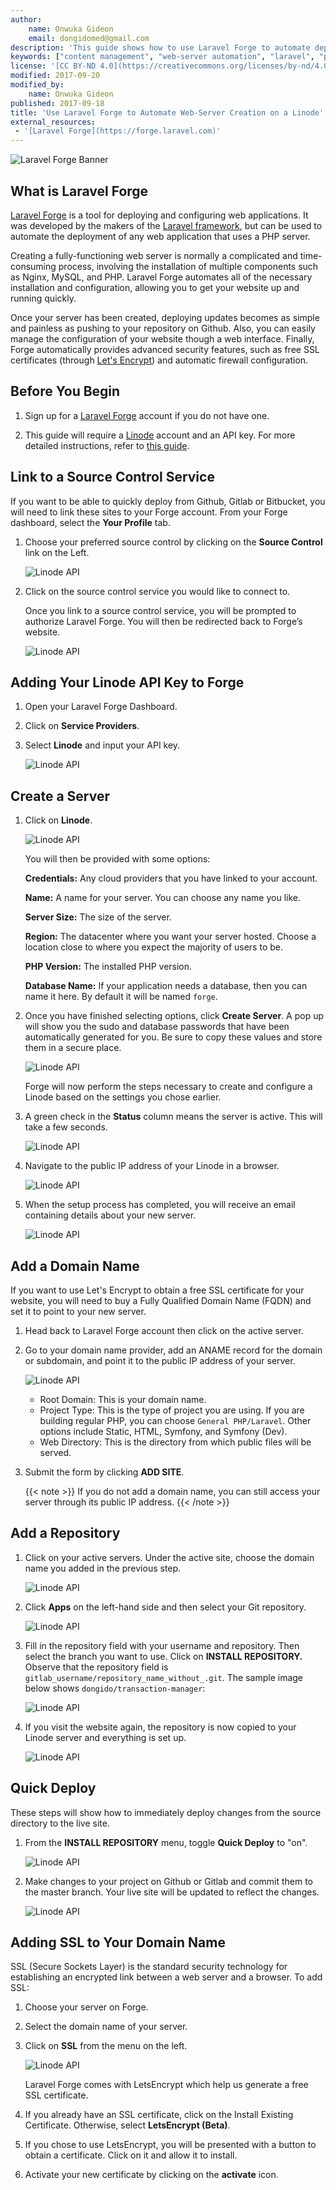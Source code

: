 ```yaml
---
author:
    name: Onwuka Gideon
    email: dongidomed@gmail.com
description: 'This guide shows how to use Laravel Forge to automate deployment of your PHP projects on a Linode.'
keywords: ["content management", "web-server automation", "laravel", "php", "wordpress", "drupal", "cms", "joomla", "Laravel Forge"]
license: '[CC BY-ND 4.0](https://creativecommons.org/licenses/by-nd/4.0)'
modified: 2017-09-20
modified_by:
    name: Onwuka Gideon
published: 2017-09-18
title: 'Use Laravel Forge to Automate Web-Server Creation on a Linode'
external_resources:
 - '[Laravel Forge](https://forge.laravel.com)'
---
```


![Laravel Forge Banner](/docs/assets/configuration-management/Laravel_Forge.jpg)

## What is Laravel Forge

[Laravel Forge](https://forge.laravel.com) is a tool for deploying and configuring web applications. It was developed by the makers of the [Laravel framework](https://laravel.com), but can be used to automate the deployment of any web application that uses a PHP server.

Creating a fully-functioning web server is normally a complicated and time-consuming process, involving the installation of multiple components such as Nginx, MySQL, and PHP. Laravel Forge automates all of the necessary installation and configuration, allowing you to get your website up and running quickly.

Once your server has been created, deploying updates becomes as simple and painless as pushing to your repository on Github. Also, you can easily manage the configuration of your website though a web interface. Finally, Forge automatically provides advanced security features, such as free SSL certificates (through [Let's Encrypt](https://letsencrypt.org/)) and automatic firewall configuration.


## Before You Begin

1. Sign up for a [Laravel Forge](https://forge.laravel.com/auth/register) account if you do not have one.

2. This guide will require a [Linode](https://www.linode.com/) account and an API key. For more detailed instructions, refer to [this guide](https://www.linode.com/docs/platform/api/api-key).

## Link to a Source Control Service

If you want to be able to quickly deploy from Github, Gitlab or Bitbucket, you will need to link these sites to your Forge account. From your Forge dashboard, select the **Your Profile** tab.

1. Choose your preferred source control by clicking on the **Source Control** link on the Left.

    ![Linode API](/docs/assets/configuration-management/linking_source_control.png)

2. Click on the source control service you would like to connect to.

    Once you link to a source control service, you will be prompted to authorize Laravel Forge. You will then be redirected back to Forge’s website.

    ![Linode API](/docs/assets/configuration-management/source_control_authorized.png)

## Adding Your Linode API Key to Forge

1. Open your Laravel Forge Dashboard.

2. Click on **Service Providers**.

3. Select **Linode** and input your API key.

   ![Linode API](/docs/assets/configuration-management/adding_api_key_to_forge.png)

## Create a Server

1. Click on **Linode**.

    ![Linode API](/docs/assets/configuration-management/create_a_server.png)

    You will then be provided with some options:

    **Credentials:** Any cloud providers that you have linked to your account.

    **Name:** A name for your server. You can choose any name you like.

    **Server Size:** The size of the server.

    **Region:** The datacenter where you want your server hosted. Choose a location close to where you expect the majority of users to be.

    **PHP Version:** The installed PHP version.

    **Database Name:** If your application needs a database, then you can name it here. By default it will be named `forge`.

2. Once you have finished selecting options, click **Create Server**. A pop up will show you the sudo and database passwords that have been automatically generated for you. Be sure to copy these values and store them in a secure place.

    ![Linode API](/docs/assets/configuration-management/server_credential.png)

    Forge will now perform the steps necessary to create and configure a Linode based on the settings you chose earlier.

3. A green check in the **Status** column means the server is active. This will take a few seconds.

    ![Linode API](/docs/assets/configuration-management/active_servers.png)

4. Navigate to the public IP address of your Linode in a browser.

    ![Linode API](/docs/assets/configuration-management/server_set_up_with_php_7_1.png)

5. When the setup process has completed, you will receive an email containing details about your new server.

    ![Linode API](/docs/assets/configuration-management/mail_from_linode_showing_details_created.png)

## Add a Domain Name

If you want to use Let's Encrypt to obtain a free SSL certificate for your website, you will need to buy a Fully Qualified Domain Name (FQDN) and set it to point to your new server.

1. Head back to Laravel Forge account then click on the active server.

2. Go to your domain name provider, add an ANAME record for the domain or subdomain, and point it to the public IP address of your server.


    ![Linode API](/docs/assets/configuration-management/adding_new_domain.png)

    - Root Domain: This is your domain name.
    - Project Type: This is the type of project you are using. If you are building regular PHP, you can choose `General PHP/Laravel`. Other options include Static, HTML, Symfony, and Symfony (Dev).
    - Web Directory: This is the directory from which public files will be served.

3. Submit the form by clicking **ADD SITE**.

    {{< note >}}
If you do not add a domain name, you can still access your server through its public IP address.
{{< /note >}}

## Add a Repository

1. Click on your active servers. Under the active site, choose the domain name you added in the previous step.

    ![Linode API](/docs/assets/configuration-management/adding_repository.gif)

2. Click **Apps** on the left-hand side and then select your Git repository.

    ![Linode API](/docs/assets/configuration-management/adding_git_repository.png)

3. Fill in the repository field with your username and repository. Then select the branch you want to use. Click on **INSTALL REPOSITORY.** Observe that the repository field is `gitlab_username/repository_name_without_.git`. The sample image below shows `dongido/transaction-manager`:

    ![Linode API](/docs/assets/configuration-management/git_repository_name.png)

4. If you visit the website again, the repository is now copied to your Linode server and everything is set up.

    ![Linode API](/docs/assets/configuration-management/site_up_and_running.png)

## Quick Deploy
These steps will show how to immediately deploy changes from the source directory to the live site.

1. From the **INSTALL REPOSITORY** menu, toggle **Quick Deploy** to "on".

    ![Linode API](/docs/assets/configuration-management/Laravel_forge_deploy.png)

2. Make changes to your project on Github or Gitlab and commit them to the master branch. Your live site will be updated to reflect the changes.

    ![Linode API](/docs/assets/configuration-management/laravel_forge_sites.png)

## Adding SSL to Your Domain Name
SSL (Secure Sockets Layer) is the standard security technology for establishing an encrypted link between a web server and a browser. To add SSL:

1. Choose your server on Forge.

2. Select the domain name of your server.

3. Click on **SSL** from the menu on the left.

    ![Linode API](/docs/assets/configuration-management/laravel_forge_adding_ssl.png)

    Laravel Forge comes with LetsEncrypt which help us generate a free SSL certificate.

4. If you already have an SSL certificate, click on the Install Existing Certificate. Otherwise, select **LetsEncrypt (Beta)**.

5. If you chose to use LetsEncrypt, you will be presented with a button to obtain a certificate. Click on it and allow it to install.

6. Activate your new certificate by clicking on the **activate** icon.

